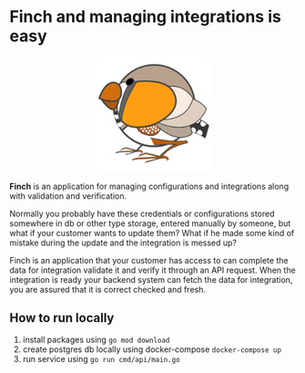 # Finch and managing integrations is easy
<p align="center">  
    <img src="https://github.com/unm4sked/finch/blob/main/static/finch.webp" width=40% height=40%>
</p>

**Finch** is an application for managing configurations and integrations along with validation and verification.

Normally you probably have these credentials or configurations stored somewhere in db or other type storage, entered manually by someone, but what if your customer wants to update them? What if he made some kind of mistake during the update and the integration is messed up?

Finch is an application that your customer has access to can complete the data for integration validate it and verify it through an API request. When the integration is ready your backend system can fetch the data for integration, you are assured that it is correct checked and fresh.

## How to run locally
1. install packages using `go mod download`
1. create postgres db locally using docker-compose `docker-compose up`
1. run service using `go run cmd/api/main.go`
